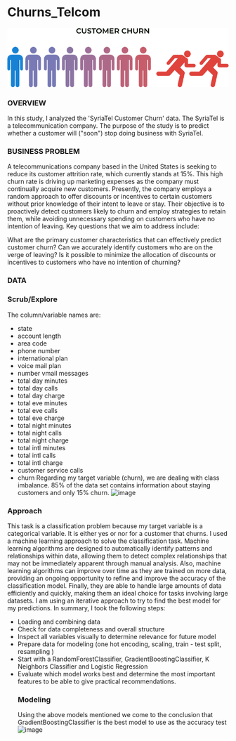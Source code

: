# Churns_Telcom
![churn](https://github.com/Julez89/dsc-phase-3-project-v2-3/blob/main/images/churn.png)
### OVERVIEW 
In this study, I analyzed the 'SyriaTel Customer Churn' data. The SyriaTel is a telecommunication company. The purpose of the study is to predict whether a customer will ("soon") stop doing business with SyriaTel.
### BUSINESS PROBLEM
A telecommunications company based in the United States is seeking to reduce its customer attrition rate, which currently stands at 15%. This high churn rate is driving up marketing expenses as the company must continually acquire new customers. Presently, the company employs a random approach to offer discounts or incentives to certain customers without prior knowledge of their intent to leave or stay. Their objective is to proactively detect customers likely to churn and employ strategies to retain them, while avoiding unnecessary spending on customers who have no intention of leaving. Key questions that we aim to address include:

What are the primary customer characteristics that can effectively predict customer churn?
Can we accurately identify customers who are on the verge of leaving?
Is it possible to minimize the allocation of discounts or incentives to customers who have no intention of churning?
### DATA
### Scrub/Explore

The column/variable names are:
* state            
* account length
* area code
* phone number 
* international plan
* voice mail plan
* number vmail messages
* total day minutes
* total day calls
* total day charge
* total eve minutes
* total eve calls
* total eve charge
* total night minutes
* total night calls
* total night charge
* total intl minutes
* total intl calls
* total intl charge
* customer service calls
* churn
Regarding my target variable (churn), we are dealing with class imbalance. 85% of the data set contains information about staying customers and only 15% churn.
![image](https://github.com/TULINYE/Churns_Telcom/assets/133999173/0bd8f3b0-9973-40b9-b2e4-b7bd2c3c5e1f)
### Approach

This task is a classification problem because my target variable is a categorical variable. It is either yes or nor for a customer that churns.
I used a machine learning approach to solve the classification task. Machine learning algorithms are designed to automatically identify patterns and relationships within data, allowing them to detect complex relationships that may not be immediately apparent through manual analysis. Also, machine learning algorithms can improve over time as they are trained on more data, providing an ongoing opportunity to refine and improve the accuracy of the classification model. Finally, they are able to handle large amounts of data efficiently and quickly, making them an ideal choice for tasks involving large datasets. 
I am using an iterative approach to try to find the best model for my predictions.
In summary, I took the following steps:
- Loading and combining data
- Check for data completeness and overall structure
- Inspect all variables visually to determine relevance for future model
- Prepare data for modeling (one hot encoding, scaling, train - test split, resampling  )
- Start with a RandomForestClassifier, GradientBoostingClassifier, K Neighbors Classifier and Logistic Regression
- Evaluate which model works best and determine the most important features to be able to give practical recommendations.
  ### Modeling
  Using the above models mentioned we come to the conclusion that GradientBoostingClassifier is the best model to use as the accuracy test
![image](https://github.com/TULINYE/Churns_Telcom/assets/133999173/a44acfa3-abd6-4102-98dd-f93d38d1c856)








